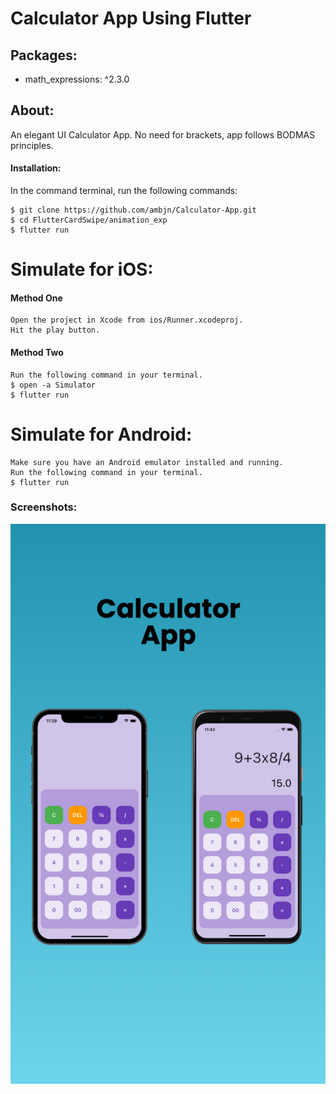 # Calculator App Using Flutter

## Packages:

<ul>
<li> math_expressions: ^2.3.0</li>
</ul>

## About:

An elegant UI Calculator App.
No need for brackets, app follows BODMAS principles.

#### Installation:

In the command terminal, run the following commands:

    $ git clone https://github.com/ambjn/Calculator-App.git
    $ cd FlutterCardSwipe/animation_exp
    $ flutter run

# Simulate for iOS:

#### Method One

    Open the project in Xcode from ios/Runner.xcodeproj.
    Hit the play button.

#### Method Two

    Run the following command in your terminal.
    $ open -a Simulator
    $ flutter run

# Simulate for Android:

    Make sure you have an Android emulator installed and running.
    Run the following command in your terminal.
    $ flutter run


### Screenshots:

<center> <img src = screenshot/1.png alt='screenshot-of-app'> </center>

